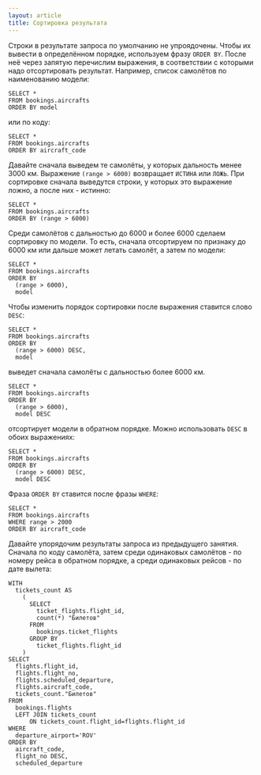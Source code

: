 ```yaml
---
layout: article
title: Сортировка результата
---
```

Строки в результате запроса по умолчанию не упроядочены. Чтобы их вывести в определённом порядке, используем фразу `ORDER BY`. После неё через запятую перечислим выражения, в соответствии с которыми надо отсортировать результат. Например, список самолётов по наименованию модели:

    SELECT *
    FROM bookings.aircrafts
    ORDER BY model

или по коду:

    SELECT *
    FROM bookings.aircrafts
    ORDER BY aircraft_code

Давайте сначала выведем те самолёты, у которых дальность менее 3000 км. Выражение `(range > 6000)` возвращает `ИСТИНА` или `ЛОЖЬ`. При сортировке сначала выведутся строки, у которых это выражение ложно, а после них - истинно:

    SELECT *
    FROM bookings.aircrafts
    ORDER BY (range > 6000)

Среди самолётов с дальностью до 6000 и более 6000 сделаем сортировку по модели. То есть, сначала отсортируем по признаку до 6000 км или дальше может летать самолёт, а затем по модели:

    SELECT *
    FROM bookings.aircrafts
    ORDER BY
      (range > 6000),
      model

Чтобы изменить порядок сортировки после выражения ставится слово `DESC`:

    SELECT *
    FROM bookings.aircrafts
    ORDER BY
      (range > 6000) DESC,
      model

выведет сначала самолёты с дальностью более 6000 км.

    SELECT *
    FROM bookings.aircrafts
    ORDER BY
      (range > 6000),
      model DESC

отсортирует модели в обратном порядке. Можно использовать `DESC` в обоих выражениях:

    SELECT *
    FROM bookings.aircrafts
    ORDER BY
      (range > 6000) DESC,
      model DESC

Фраза `ORDER BY` ставится после фразы `WHERE`:

    SELECT *
    FROM bookings.aircrafts
    WHERE range > 2000
    ORDER BY aircraft_code

Давайте упорядочим результаты запроса из предыдущего занятия. Сначала по коду самолёта, затем среди одинаковых самолётов - по номеру рейса в обратном порядке, а среди одинаковых рейсов - по дате вылета:

    WITH
      tickets_count AS
        (
          SELECT
            ticket_flights.flight_id,
            count(*) "Билетов"
          FROM
            bookings.ticket_flights
          GROUP BY
            ticket_flights.flight_id
        )
    SELECT
      flights.flight_id,
      flights.flight_no,
      flights.scheduled_departure,
      flights.aircraft_code,
      tickets_count."Билетов"
    FROM
      bookings.flights
      LEFT JOIN tickets_count
          ON tickets_count.flight_id=flights.flight_id
    WHERE
      departure_airport='ROV'
    ORDER BY
      aircraft_code,
      flight_no DESC,
      scheduled_departure
